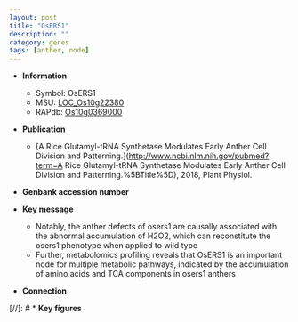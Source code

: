 ```yaml
---
layout: post
title: "OsERS1"
description: ""
category: genes
tags: [anther, node]
---
```


* **Information**  
    + Symbol: OsERS1  
    + MSU: [LOC_Os10g22380](http://rice.uga.edu/cgi-bin/ORF_infopage.cgi?orf=LOC_Os10g22380)  
    + RAPdb: [Os10g0369000](https://rapdb.dna.affrc.go.jp/locus/?name=Os10g0369000)  

* **Publication**  
    + [A Rice Glutamyl-tRNA Synthetase Modulates Early Anther Cell Division and Patterning.](http://www.ncbi.nlm.nih.gov/pubmed?term=A Rice Glutamyl-tRNA Synthetase Modulates Early Anther Cell Division and Patterning.%5BTitle%5D), 2018, Plant Physiol.

* **Genbank accession number**  

* **Key message**  
    + Notably, the anther defects of osers1 are causally associated with the abnormal accumulation of H2O2, which can reconstitute the osers1 phenotype when applied to wild type
    + Further, metabolomics profiling reveals that OsERS1 is an important node for multiple metabolic pathways, indicated by the accumulation of amino acids and TCA components in osers1 anthers

* **Connection**  

[//]: # * **Key figures**  



